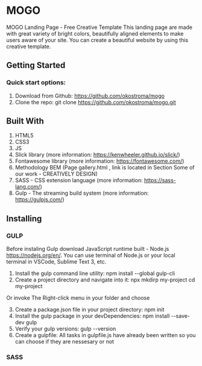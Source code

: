 # MOGO

MOGO Landing Page - Free Creative Template
This landing page are made with great variety of bright colors, beautifully aligned elements to make users aware of your site.
You can create a beautiful website by using this creative template.

## Getting Started

### Quick start options:
1. Download from Github: https://github.com/okostroma/mogo
2. Clone the repo: git clone https://github.com/okostroma/mogo.git


## Built With

1. HTML5
2. CSS3
3. JS
4. Slick library (more information: https://kenwheeler.github.io/slick/)
5. Fontawesome library (more information: https://fontawesome.com/)
6. Methodology BEM (Page gallery.html , link is located in Section Some of our work - CREATIVELY DESIGN)
7. SASS - CSS extension language (more information: https://sass-lang.com/)
8. Gulp - The streaming build system (more information: https://gulpjs.com/)

## Installing

### GULP

Before instaling Gulp download JavaScript runtime built - Node.js https://nodejs.org/en/. You can use terminal of Node.js or your local terminal in VSCode, Sublime Text 3, etc.
1. Install the gulp command line utility:
   npm install --global gulp-cli
2. Create a project directory and navigate into it:
  npx mkdirp my-project
  cd my-project
  
  Or invoke The Right-click menu in your folder and choose
  
3. Create a package.json file in your project directory:
  npm init
4. Install the gulp package in your devDependencies:
  npm install --save-dev gulp  
5. Verify your gulp versions:
  gulp --version
6. Create a gulpfile:
   All tasks in gulpfile.js have already been written so you can choose if they are nessesary or not
   
 ### SASS
 
 

